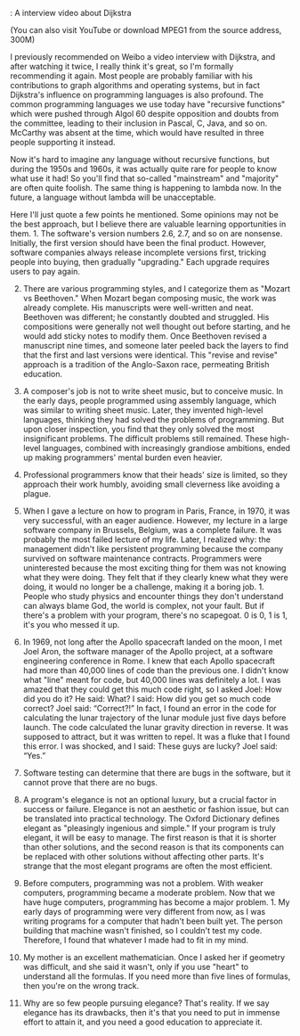 : A interview video about Dijkstra

(You can also visit YouTube or download MPEG1 from the source address, 300M)

I previously recommended on Weibo a video interview with Dijkstra, and after watching it twice, I really think it's great, so I'm formally recommending it again. Most people are probably familiar with his contributions to graph algorithms and operating systems, but in fact Dijkstra's influence on programming languages is also profound. The common programming languages we use today have "recursive functions" which were pushed through Algol 60 despite opposition and doubts from the committee, leading to their inclusion in Pascal, C, Java, and so on. McCarthy was absent at the time, which would have resulted in three people supporting it instead.

Now it's hard to imagine any language without recursive functions, but during the 1950s and 1960s, it was actually quite rare for people to know what use it had! So you'll find that so-called "mainstream" and "majority" are often quite foolish. The same thing is happening to lambda now. In the future, a language without lambda will be unacceptable.

Here I'll just quote a few points he mentioned. Some opinions may not be the best approach, but I believe there are valuable learning opportunities in them. 1. The software's version numbers 2.6, 2.7, and so on are nonsense. Initially, the first version should have been the final product. However, software companies always release incomplete versions first, tricking people into buying, then gradually "upgrading." Each upgrade requires users to pay again.

2. There are various programming styles, and I categorize them as "Mozart vs Beethoven." When Mozart began composing music, the work was already complete. His manuscripts were well-written and neat. Beethoven was different; he constantly doubted and struggled. His compositions were generally not well thought out before starting, and he would add sticky notes to modify them. Once Beethoven revised a manuscript nine times, and someone later peeled back the layers to find that the first and last versions were identical. This "revise and revise" approach is a tradition of the Anglo-Saxon race, permeating British education.

3. A composer's job is not to write sheet music, but to conceive music. In the early days, people programmed using assembly language, which was similar to writing sheet music. Later, they invented high-level languages, thinking they had solved the problems of programming. But upon closer inspection, you find that they only solved the most insignificant problems. The difficult problems still remained. These high-level languages, combined with increasingly grandiose ambitions, ended up making programmers' mental burden even heavier.

4. Professional programmers know that their heads' size is limited, so they approach their work humbly, avoiding small cleverness like avoiding a plague.

5. When I gave a lecture on how to program in Paris, France, in 1970, it was very successful, with an eager audience. However, my lecture in a large software company in Brussels, Belgium, was a complete failure. It was probably the most failed lecture of my life. Later, I realized why: the management didn't like persistent programming because the company survived on software maintenance contracts. Programmers were uninterested because the most exciting thing for them was not knowing what they were doing. They felt that if they clearly knew what they were doing, it would no longer be a challenge, making it a boring job. 1. People who study physics and encounter things they don't understand can always blame God, the world is complex, not your fault. But if there's a problem with your program, there's no scapegoat. 0 is 0, 1 is 1, it's you who messed it up.

2. In 1969, not long after the Apollo spacecraft landed on the moon, I met Joel Aron, the software manager of the Apollo project, at a software engineering conference in Rome. I knew that each Apollo spacecraft had more than 40,000 lines of code than the previous one. I didn't know what "line" meant for code, but 40,000 lines was definitely a lot. I was amazed that they could get this much code right, so I asked Joel: How did you do it? He said: What? I said: How did you get so much code correct? Joel said: “Correct?!” In fact, I found an error in the code for calculating the lunar trajectory of the lunar module just five days before launch. The code calculated the lunar gravity direction in reverse. It was supposed to attract, but it was written to repel. It was a fluke that I found this error. I was shocked, and I said: These guys are lucky? Joel said: “Yes.”

3. Software testing can determine that there are bugs in the software, but it cannot prove that there are no bugs.

4. A program's elegance is not an optional luxury, but a crucial factor in success or failure. Elegance is not an aesthetic or fashion issue, but can be translated into practical technology. The Oxford Dictionary defines elegant as "pleasingly ingenious and simple." If your program is truly elegant, it will be easy to manage. The first reason is that it is shorter than other solutions, and the second reason is that its components can be replaced with other solutions without affecting other parts. It's strange that the most elegant programs are often the most efficient.

5. Before computers, programming was not a problem. With weaker computers, programming became a moderate problem. Now that we have huge computers, programming has become a major problem. 1. My early days of programming were very different from now, as I was writing programs for a computer that hadn't been built yet. The person building that machine wasn't finished, so I couldn't test my code. Therefore, I found that whatever I made had to fit in my mind.

12. My mother is an excellent mathematician. Once I asked her if geometry was difficult, and she said it wasn't, only if you use "heart" to understand all the formulas. If you need more than five lines of formulas, then you're on the wrong track.

13. Why are so few people pursuing elegance? That's reality. If we say elegance has its drawbacks, then it's that you need to put in immense effort to attain it, and you need a good education to appreciate it.